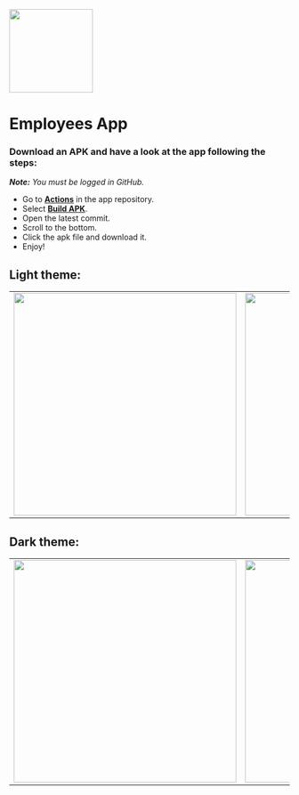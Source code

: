 <img src="https://user-images.githubusercontent.com/93789076/229314676-56b7f9a5-025f-4d23-8356-bca537d50be9.png" width="150">

# Employees App

### Download an APK and have a look at the app following the steps:
_**Note:** You must be logged in GitHub._
- Go to [**Actions**](https://github.com/nicolegeorgieva/nicole-georgieva-employees/actions) in the app repository.
- Select [**Build APK**](https://github.com/nicolegeorgieva/nicole-georgieva-employees/actions/workflows/build.yml).
- Open the latest commit.
- Scroll to the bottom.
- Click the apk file and download it.
- Enjoy!

## Light theme:
|          |             |                |       |
| :---:    |    :----:   |          :---: | :---: |
| <img src="https://user-images.githubusercontent.com/93789076/229311704-25ea97d1-7a03-41df-8d59-b4a0d4bad284.png" width="400"> | <img src="https://user-images.githubusercontent.com/93789076/229214678-d184e78b-e16d-45f7-b659-8c9f49c7bb74.png" width="400"> | <img src="https://user-images.githubusercontent.com/93789076/229311818-582d446d-4af4-49af-aee0-b60333f30274.png" width="400"> | <img src="https://user-images.githubusercontent.com/93789076/229311825-e48709a2-b720-47e5-8dc1-cc7e552d89a0.png" width="400"> |

## Dark theme:
|          |             |                |       |
| :---:    |    :----:   |          :---: | :---: |
| <img src="https://user-images.githubusercontent.com/93789076/229313659-465562be-db2b-486e-befd-539b172cd5ee.png" width="400"> | <img src="https://user-images.githubusercontent.com/93789076/229313671-5db3daa1-0f8d-4be6-b364-fb915295dbda.png" width="400"> | <img src="https://user-images.githubusercontent.com/93789076/229313685-c236256f-6543-48d4-8fd0-2ee412a3eb1e.png" width="400"> | <img src="https://user-images.githubusercontent.com/93789076/229313707-075ed663-5298-43f1-bcb5-743b333d33a0.png" width="400"> |
